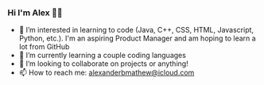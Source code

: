 ### Hi I'm Alex 👋🏾

- 👀 I’m interested in learning to code (Java, C++, CSS, HTML, Javascript, Python, etc.). I'm an aspiring Product Manager and am hoping to learn a lot from GitHub
- 🌱 I’m currently learning a couple coding languages
- 💞️ I’m looking to collaborate on projects or anything!
- 📫 How to reach me: alexanderbmathew@icloud.com

<!---
Thanks!
--->
